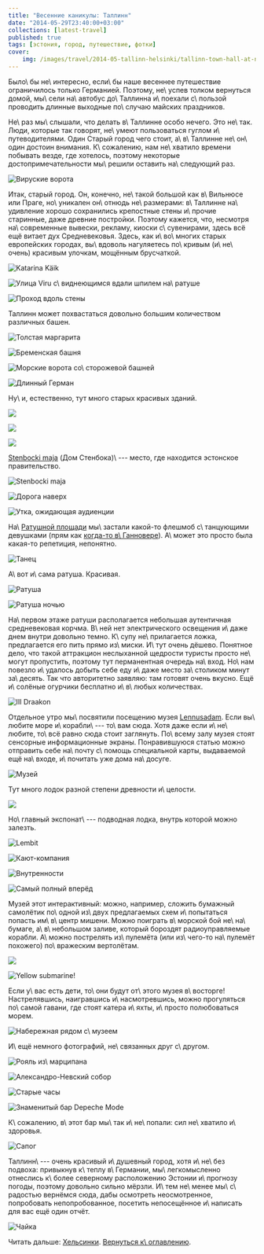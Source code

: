 ```yaml
---
title: "Весенние каникулы: Таллинн"
date: "2014-05-29T23:40:00+03:00"
collections: [latest-travel]
published: true
tags: [эстония, город, путешествие, фотки]
cover:
    img: /images/travel/2014-05-tallinn-helsinki/tallinn-town-hall-at-night.jpg
---
```


Было\ бы не\ интересно, если\ бы наше весеннее путешествие ограничилось только Германией. Поэтому, не\ успев толком 
вернуться домой, мы\ сели на\ автобус до\ Таллинна и\ поехали с\ пользой проводить длинные выходные по\ случаю майских 
праздников.

Не\ раз мы\ слышали, что делать в\ Таллинне особо нечего. Это не\ так. Люди, которые так говорят, не\ умеют 
пользоваться гуглом и\ путеводителями. Один Старый город чего стоит, а\ в\ Таллинне не\ он\ один достоин внимания. 
К\ сожалению, нам не\ хватило времени побывать везде, где хотелось, поэтому некоторые достопримечательности мы\ решили 
оставить на\ следующий раз.

![Вируские ворота](/images/travel/2014-05-tallinn-helsinki/tallinn-viru-gates.jpg "Вируские ворота")

<!--more-->

Итак, старый город. Он, конечно, не\ такой большой как в\ Вильнюсе или Праге, но\ уникален он\ отнюдь не\ размерами: 
в\ Таллинне на\ удивление хорошо сохранились крепостные стены и\ прочие старинные, даже древние постройки. Поэтому 
кажется, что, несмотря на\ современные вывески, рекламу, киоски с\ сувенирами, здесь всё ещё витает дух Средневековья. 
Здесь, как и\ во\ многих старых европейских городах, вы\ вдоволь нагуляетесь по\ кривым (и\ не\ очень) красивым улочкам, 
мощённым брусчаткой.

![Katarina Käik](/images/travel/2014-05-tallinn-helsinki/tallinn-katarina-kaik.jpg "Katarina Käik")

![Улица Viru с\ виднеющимся вдали шпилем [на\ ратуше][town-hall]](/images/travel/2014-05-tallinn-helsinki/tallinn-viru.jpg "Улица Viru с виднеющимся вдали шпилем на ратуше")

![Проход вдоль стены](/images/travel/2014-05-tallinn-helsinki/tallinn-walkway.jpg "Проход вдоль стены")

Таллинн может похвастаться довольно большим количеством различных башен.

![[Толстая маргарита][fat-margaret]](/images/travel/2014-05-tallinn-helsinki/tallinn-fat-margaret.jpg "Толстая маргарита")

![[Бременская башня][bremen-tower]](/images/travel/2014-05-tallinn-helsinki/tallinn-bremen-tower.jpg "Бременская башня")

![Морские ворота со\ сторожевой башней](/images/travel/2014-05-tallinn-helsinki/tallinn-sea-gates.jpg "Морские ворота со сторожевой башней")

![[Длинный Герман][tall-hermann]](/images/travel/2014-05-tallinn-helsinki/tallinn-tall-hermann.jpg "Длинный Герман")

Ну\ и, естественно, тут много старых красивых зданий.

![](/images/travel/2014-05-tallinn-helsinki/tallinn-house-1.jpg)

![](/images/travel/2014-05-tallinn-helsinki/tallinn-house-2.jpg)

![](/images/travel/2014-05-tallinn-helsinki/tallinn-house-3.jpg)

[Stenbocki maja][stenbock-house] (Дом Стенбока)\ --- место, где находится эстонское правительство.

![Stenbocki maja](/images/travel/2014-05-tallinn-helsinki/tallinn-stenbock-house.jpg "Stenbocki maja")

![Дорога наверх](/images/travel/2014-05-tallinn-helsinki/tallinn-way-upstairs.jpg "Дорога наверх")

![Утка, ожидающая аудиенции](/images/travel/2014-05-tallinn-helsinki/tallinn-duck.jpg "Утка, ожидающая аудиенции")

На\ [Ратушной площади][town-hall-square] мы\ застали какой-то флешмоб с\ танцующими девушками (прям как
[когда-то в\ Ганновере][hannover]). А\ может это просто была какая-то репетиция, непонятно.

![Танец](/images/travel/2014-05-tallinn-helsinki/tallinn-flashmob.jpg "Танец")

А\ вот и\ сама ратуша. Красивая.

![Ратуша](/images/travel/2014-05-tallinn-helsinki/tallinn-town-hall.jpg "Ратуша") 

![Ратуша ночью](/images/travel/2014-05-tallinn-helsinki/tallinn-town-hall-at-night.jpg "Ратуша ночью")

На\ первом этаже ратуши располагается небольшая аутентичная средневековая корчма. В\ ней нет электрического освещения 
и\ даже днем внутри довольно темно. К\ супу не\ прилагается ложка, предлагается его пить прямо из\ миски. И\ тут очень 
дёшево. Понятное дело, что такой аттракцион неслыханной щедрости туристы просто не\ могут пропустить, поэтому тут 
перманентная очередь на\ вход. Но\ нам повезло и\ удалось добыть себе еду и\ даже место за\ столиком минут за\ десять. 
Так что авторитетно заявляю: там готовят очень вкусно. Ещё и\ солёные огурчики бесплатно и\ в\ любых количествах.

![III Draakon](/images/travel/2014-05-tallinn-helsinki/tallinn-iii-draakon.jpg "III Draakon")

Отдельное утро мы\ посвятили посещению музея [Lennusadam]. Если вы\ любите море и\ корабли\ --- то\ вам сюда. Хотя даже 
если и\ не\ любите, то\ всё равно сюда стоит заглянуть. По\ всему залу музея стоят сенсорные информационные экраны. 
Понравившуюся статью можно отправить себе на\ почту с\ помощь специальной карты, выдаваемой ещё на\ входе, и\ почитать 
уже дома на\ досуге.

![Музей](/images/travel/2014-05-tallinn-helsinki/tallinn-lennusadam.jpg "Музей")

Тут много лодок разной степени древности и\ целости.

![](/images/travel/2014-05-tallinn-helsinki/tallinn-lennusadam-boat.jpg)

Но\ главный экспонат\ --- подводная лодка, внутрь которой можно залезть.

![Lembit](/images/travel/2014-05-tallinn-helsinki/tallinn-lennusadam-lembit.jpg "Lembit")

![Кают-компания](/images/travel/2014-05-tallinn-helsinki/tallinn-lennusadam-lembit-saloon.jpg "Кают-компания")

![Внутренности](/images/travel/2014-05-tallinn-helsinki/tallinn-lennusadam-lembit-inside.jpg "Внутренности")

![Самый полный вперёд](/images/travel/2014-05-tallinn-helsinki/tallinn-lennusadam-lembit-full-speed-ahead.jpg "Самый полный вперед")

Музей этот интерактивный: можно, например, сложить бумажный самолётик по\ одной из\ двух предлагаемых схем и\ попытаться 
попасть им\ в\ центр мишени. Можно поиграть в\ морской бой не\ на\ бумаге, а\ в\ небольшом заливе, который бороздят 
радиоуправляемые корабли. А\ можно пострелять из\ пулемёта (или из\ чего-то на\ пулемёт похожего) по\ вражеским
вертолётам.

![](/images/travel/2014-05-tallinn-helsinki/tallinn-lennusadam-interactive.jpg)

![Yellow submarine!](/images/travel/2014-05-tallinn-helsinki/tallinn-lennusadam-yellow-submarine.jpg "Yellow submarine!")

Если у\ вас есть дети, то\ они будут от\ этого музея в\ восторге! Настрелявшись, наигравшись и\ насмотревшись, можно 
прогуляться по\ самой гавани, где стоят катера и\ яхты, и\ просто полюбоваться морем.

![Набережная рядом с\ музеем](/images/travel/2014-05-tallinn-helsinki/tallinn-lennusadam-embarkment.jpg "Набережная рядом с музеем")

И\ ещё немного фотографий, не\ связанных друг с\ другом.

![Рояль из\ марципана](/images/travel/2014-05-tallinn-helsinki/tallinn-marzipan-grand-piano.jpg "Рояль из марципана")

![[Александро-Невский собор][alexander]](/images/travel/2014-05-tallinn-helsinki/tallinn-alexander-nevsky.jpg "Александро-Невский собор")

![Старые часы](/images/travel/2014-05-tallinn-helsinki/tallinn-old-clocks.jpg "Старые часы")

![Знаменитый бар Depeche Mode](/images/travel/2014-05-tallinn-helsinki/tallinn-depeche-mode-bar.jpg "Знаменитый бар Depeche Mode")

К\ сожалению, в\ этот бар мы\ так и\ не\ попали: сил не\ хватило и\ здоровья.

![Сапог](/images/travel/2014-05-tallinn-helsinki/tallinn-high-boot.jpg "Сапог") 

Таллинн\ --- очень красивый и\ душевный город, хотя и\ не\ без подвоха: привыкнув к\ теплу в\ Германии, 
мы\ легкомысленно отнеслись к\ более северному расположению Эстонии и\ прогнозу погоды, поэтому довольно сильно мёрзли. 
И\ тем не\ менее мы\ с\ радостью вернёмся сюда, дабы осмотреть неосмотренное, попробовать непопробованное, посетить 
непосещённое и\ написать для вас ещё один отчёт.

![Чайка](/images/travel/2014-05-tallinn-helsinki/tallinn-seagull.jpg "Чайка")

Читать дальше: [Хельсинки](/post/helsinki-2014/). [Вернуться к\ оглавлению](/post/spring-break-2014/).

[alexander]: http://ru.wikipedia.org/wiki/%D0%90%D0%BB%D0%B5%D0%BA%D1%81%D0%B0%D0%BD%D0%B4%D1%80%D0%BE-%D0%9D%D0%B5%D0%B2%D1%81%D0%BA%D0%B8%D0%B9_%D1%81%D0%BE%D0%B1%D0%BE%D1%80_(%D0%A2%D0%B0%D0%BB%D0%BB%D0%B8%D0%BD)
[bremen-tower]: http://ru.wikipedia.org/wiki/%D0%91%D0%B0%D1%88%D0%BD%D1%8F_%D0%91%D1%80%D0%B5%D0%BC%D0%B5%D0%BD%D0%B8
[fat-margaret]: http://ru.wikipedia.org/wiki/%D0%A2%D0%BE%D0%BB%D1%81%D1%82%D0%B0%D1%8F_%D0%9C%D0%B0%D1%80%D0%B3%D0%B0%D1%80%D0%B8%D1%82%D0%B0
[hannover]: /post/eurotrip-hannover/
[Lennusadam]: http://lennusadam.eu/ru/
[stenbock-house]: http://ru.wikipedia.org/wiki/%D0%94%D0%BE%D0%BC_%D0%A1%D1%82%D0%B5%D0%BD%D0%B1%D0%BE%D0%BA%D0%B0
[tall-hermann]: http://ru.wikipedia.org/wiki/%D0%94%D0%BB%D0%B8%D0%BD%D0%BD%D1%8B%D0%B9_%D0%93%D0%B5%D1%80%D0%BC%D0%B0%D0%BD
[town-hall]: http://ru.wikipedia.org/wiki/%D0%A2%D0%B0%D0%BB%D0%BB%D0%B8%D0%BD%D1%81%D0%BA%D0%B0%D1%8F_%D1%80%D0%B0%D1%82%D1%83%D1%88%D0%B0
[town-hall-square]: http://ru.wikipedia.org/wiki/%D0%A0%D0%B0%D1%82%D1%83%D1%88%D0%BD%D0%B0%D1%8F_%D0%BF%D0%BB%D0%BE%D1%89%D0%B0%D0%B4%D1%8C_(%D0%A2%D0%B0%D0%BB%D0%BB%D0%B8%D0%BD)
